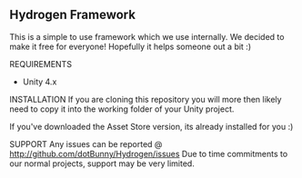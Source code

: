 Hydrogen Framework
---------------------------------------------------

This is a simple to use framework which we use internally. We decided to make it free for everyone! 
Hopefully it helps someone out a bit :)


REQUIREMENTS
- Unity 4.x

INSTALLATION
If you are cloning this repository you will more then likely need to copy it 
into the working folder of your Unity project.

If you've downloaded the Asset Store version, its already installed for you :)

SUPPORT
Any issues can be reported @ http://github.com/dotBunny/Hydrogen/issues
Due to time commitments to our normal projects, support may be very limited.
